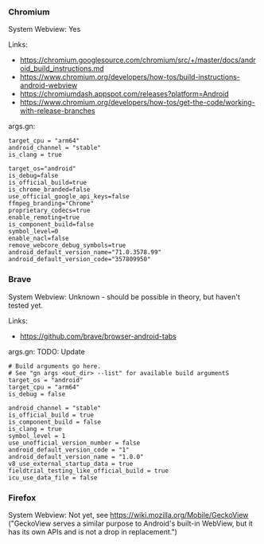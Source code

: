 ### Chromium
System Webview: Yes

Links:
* https://chromium.googlesource.com/chromium/src/+/master/docs/android_build_instructions.md
* https://www.chromium.org/developers/how-tos/build-instructions-android-webview
* https://chromiumdash.appspot.com/releases?platform=Android
* https://www.chromium.org/developers/how-tos/get-the-code/working-with-release-branches

args.gn:
```
target_cpu = "arm64"
android_channel = "stable"
is_clang = true

target_os="android"
is_debug=false
is_official_build=true
is_chrome_branded=false
use_official_google_api_keys=false
ffmpeg_branding="Chrome"
proprietary_codecs=true
enable_remoting=true
is_component_build=false
symbol_level=0
enable_nacl=false
remove_webcore_debug_symbols=true
android_default_version_name="71.0.3578.99"
android_default_version_code="357809950"
```

### Brave
System Webview: Unknown - should be possible in theory, but haven't tested yet.

Links:
* https://github.com/brave/browser-android-tabs

args.gn: TODO: Update
```
# Build arguments go here.
# See "gn args <out_dir> --list" for available build argumentS
target_os = "android"
target_cpu = "arm64"
is_debug = false

android_channel = "stable"
is_official_build = true
is_component_build = false
is_clang = true
symbol_level = 1
use_unofficial_version_number = false
android_default_version_code = "1"
android_default_version_name = "1.0.0"
v8_use_external_startup_data = true
fieldtrial_testing_like_official_build = true
icu_use_data_file = false
```


### Firefox
System Webview: Not yet, see https://wiki.mozilla.org/Mobile/GeckoView ("GeckoView serves a similar purpose to Android's built-in WebView, but it has its own APIs and is not a drop in replacement.")